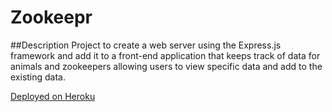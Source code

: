 # Zookeepr

##Description
Project to create a web server using the Express.js framework and add it to a front-end application that keeps track of data for animals and zookeepers allowing users to view specific data and add to the existing data. 

[Deployed on Heroku](https://morning-castle-97493.herokuapp.com/)
